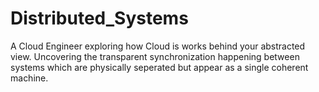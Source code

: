 # Distributed_Systems

A Cloud Engineer exploring how Cloud is works behind your abstracted view. Uncovering the transparent synchronization happening between systems which are physically seperated but appear as a single coherent machine.
